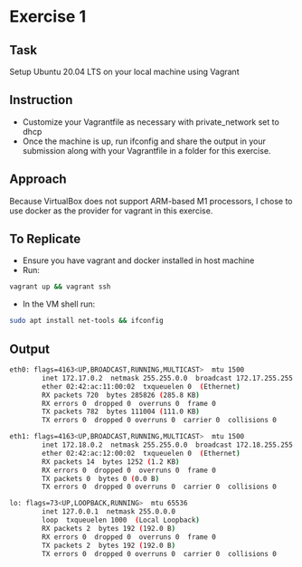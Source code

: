 # Exercise 1

## Task

Setup Ubuntu 20.04 LTS on your local machine using Vagrant

## Instruction

- Customize your Vagrantfile as necessary with private_network set to dhcp
- Once the machine is up, run ifconfig and share the output in your submission along with your Vagrantfile in a folder for this exercise.

## Approach

Because VirtualBox does not support ARM-based M1 processors,
I chose to use docker as the provider for vagrant in this exercise.

## To Replicate

- Ensure you have vagrant and docker installed in host machine
- Run:

```sh
vagrant up && vagrant ssh
```

- In the VM shell run:

```sh
sudo apt install net-tools && ifconfig
```

## Output

```sh
eth0: flags=4163<UP,BROADCAST,RUNNING,MULTICAST>  mtu 1500
        inet 172.17.0.2  netmask 255.255.0.0  broadcast 172.17.255.255
        ether 02:42:ac:11:00:02  txqueuelen 0  (Ethernet)
        RX packets 720  bytes 285826 (285.8 KB)
        RX errors 0  dropped 0  overruns 0  frame 0
        TX packets 782  bytes 111004 (111.0 KB)
        TX errors 0  dropped 0 overruns 0  carrier 0  collisions 0

eth1: flags=4163<UP,BROADCAST,RUNNING,MULTICAST>  mtu 1500
        inet 172.18.0.2  netmask 255.255.0.0  broadcast 172.18.255.255
        ether 02:42:ac:12:00:02  txqueuelen 0  (Ethernet)
        RX packets 14  bytes 1252 (1.2 KB)
        RX errors 0  dropped 0  overruns 0  frame 0
        TX packets 0  bytes 0 (0.0 B)
        TX errors 0  dropped 0 overruns 0  carrier 0  collisions 0

lo: flags=73<UP,LOOPBACK,RUNNING>  mtu 65536
        inet 127.0.0.1  netmask 255.0.0.0
        loop  txqueuelen 1000  (Local Loopback)
        RX packets 2  bytes 192 (192.0 B)
        RX errors 0  dropped 0  overruns 0  frame 0
        TX packets 2  bytes 192 (192.0 B)
        TX errors 0  dropped 0 overruns 0  carrier 0  collisions 0
```
